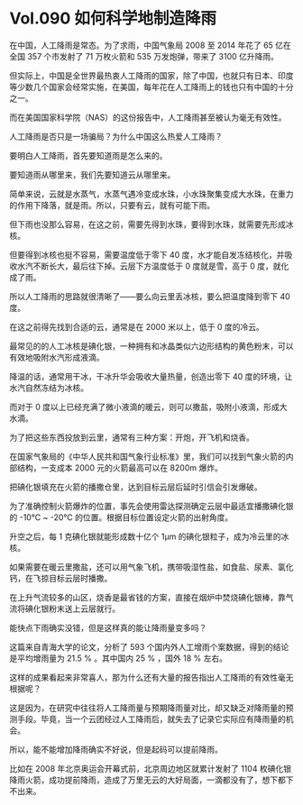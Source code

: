 # Vol.090 如何科学地制造降雨

在中国，人工降雨是常态。为了求雨，中国气象局 2008 至 2014 年花了 65 亿在全国 357 个市发射了 71 万枚火箭和 535 万发炮弹，带来了 3100 亿升降雨。

但实际上，中国是全世界最热衷人工降雨的国家，除了中国，也就只有日本、印度等少数几个国家会经常实施，在美国，每年花在人工降雨上的钱也只有中国的十分之一。

而在美国国家科学院（NAS）的这份报告中，人工降雨甚至被认为毫无有效性。

人工降雨是否只是一场骗局？为什么中国这么热爱人工降雨？ 

要明白人工降雨，首先要知道雨是怎么来的。

要知道雨从哪里来，我们先要知道云从哪里来。

简单来说，云就是水蒸气，水蒸气遇冷变成水珠，小水珠聚集变成大水珠，在重力的作用下降落，就是雨。所以，只要有云，就有可能下雨。

但下雨也没那么容易，在这之前，需要先得到水珠，要得到水珠，就需要先形成冰核。

但要得到冰核也挺不容易，需要温度低于零下 40 度，水才能自发冻结核化，并吸收水汽不断长大，最后往下掉。云层下方温度低于 0 度就是雪，高于 0 度，就化成了雨。

所以人工降雨的思路就很清晰了——要么向云里丢冰核，要么把温度降到零下 40 度。

在这之前得先找到合适的云，通常是在 2000 米以上，低于 0 度的冷云。

最常见的的人工冰核是碘化银，一种拥有和冰晶类似六边形结构的黄色粉末，可以有效地吸附水汽形成液滴。

降温的话，通常用干冰，干冰升华会吸收大量热量，创造出零下 40 度的环境，让水汽自然冻结为冰核。

而对于 0 度以上已经充满了微小液滴的暖云，则可以撒盐，吸附小液滴，形成大水滴。

为了把这些东西投放到云里，通常有三种方案：开炮，开飞机和烧香。

在国家气象局的《中华人民共和国气象行业标准》里，我们可以找到气象火箭的内部结构，一支成本 2000 元的火箭最高可以在 8200m 爆炸。

把碘化银填充在火箭的播撒仓里，达到目标云层后延时引信会引发爆破。

为了准确控制火箭爆炸的位置，事先会使用雷达探测确定云层中最适宜播撒碘化银的 -10℃ ~ -20℃ 的位置。根据目标位置设定火箭的出射角度。

升空之后，每 1 克碘化银就能形成数十亿个 1µm 的碘化银粒子，成为冷云里的冰核。

如果需要在暖云里撒盐，还可以用气象飞机，携带吸湿性盐，如食盐、尿素、氯化钙，在飞掠目标云层时播撒。 

在上升气流较多的山区，烧香是最省钱的方案，直接在烟炉中焚烧碘化银棒，靠气流将碘化银粉末送上云层就行。

能快点下雨确实没错，但是这样真的能让降雨量变多吗？

这篇来自青海大学的论文，分析了 593 个国内外人工增雨个案数据，得到的结论是平均增雨量为 21.5 % 。其中国内 25 % ，国外 18 % 左右。

这样的成果看起来非常喜人，那为什么还有大量的报告指出人工降雨的有效性毫无根据呢？

这是因为，在研究中往往将人工降雨量与预期降雨量对比，却又缺乏对降雨量的预测手段。毕竟，当一个云团经过人工降雨后，就失去了记录它实际应有降雨量的机会。

所以，能不能增加降雨确实不好说，但是起码可以提前降雨。

比如在 2008 年北京奥运会开幕式前，北京周边地区就累计发射了 1104 枚碘化银降雨火箭，成功提前降雨，造成了万里无云的大好局面，一滴都没有了，想下都下不出来。